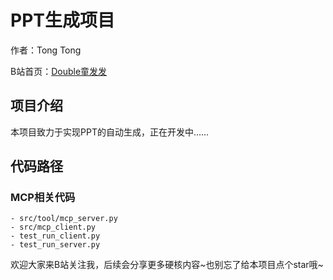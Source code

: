# PPT生成项目

作者：Tong Tong

B站首页：[Double童发发](https://space.bilibili.com/323109608)

## 项目介绍

本项目致力于实现PPT的自动生成，正在开发中……


## 代码路径

### MCP相关代码
    - src/tool/mcp_server.py
    - src/mcp_client.py
    - test_run_client.py
    - test_run_server.py


欢迎大家来B站关注我，后续会分享更多硬核内容~也别忘了给本项目点个star哦~